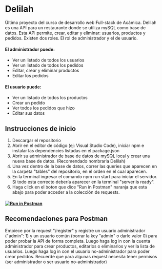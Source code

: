 # Delilah
Último proyecto del curso de desarrollo web Full-stack de Acámica. Delilah es una API para un restaurante donde se utiliza mySQL como base de datos. 
Esta API permite, crear, editar y eliminar: usuarios, productos y pedidos. Existen dos roles. El rol de administrador y el de usuario. 
#### El administrador puede: #### 
  - Ver un listado de todos los usuarios
  - Ver un listado de todos los pedidos
  - Editar, crear y eliminar productos
  - Editar los pedidos
#### El usuario puede: #### 
  - Ver un listado de todos los productos
  - Crear un pedido
  - Ver todos los pedidos que hizo
  - Editar sus datos
  
## Instrucciones de inicio ##
1. Descargar el repositorio
2. Abrir en el editor de código (ej: Visual Studio Code), iniciar npm e instalar las dependencies listadas en el package.json
3. Abrir su administrador de base de datos de mySQL local y crear una nueva base de datos. (Recomendado nombrarla Delilah)
4. Una vez dentro de la base de datos, correr las queries que aparecen en la carpeta "tables" del repositorio, en el orden en el cual aparecen.
5. En la terminal ingresar el comando npm run start para iniciar el servidor. Si todo esta correcto debería aparecer en la terminal "server is ready".
6. Haga click en el boton que dice "Run in Postman" naranja que esta abajo para poder acceder a la colección de requests.
#### [![Run in Postman](https://run.pstmn.io/button.svg)](https://app.getpostman.com/run-collection/948ef356b0dcdb2c4c1c) ####

## Recomendaciones para Postman ##
Empiece por la request "/register" y registre un usuario administrador ("admin": 1) y un usuario común (borrar la key "admin" o darle valor 0) para poder probar la API de forma completa.
Luego haga log in con la cuenta administrador para crear productos, editarlos o eliminarlos y ver la lista de usuarios.
Luego haga log in con el usuario no-administrador para poder crear pedidos.
Recuerde que para algunas request necesita tener permisos (ser administrador o ser usuario no-administrador)